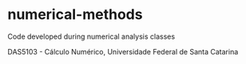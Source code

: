 # numerical-methods
Code developed during numerical analysis classes

DAS5103 - Cálculo Numérico, Universidade Federal de Santa Catarina
